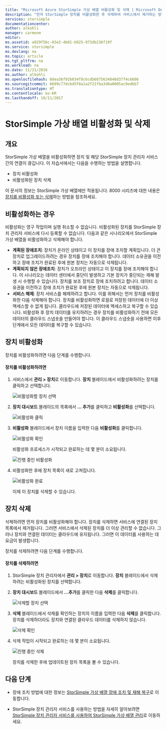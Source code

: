 ```yaml
---
title: "Microsoft Azure StorSimple 가상 배열 비활성화 및 삭제 | Microsoft Docs"
description: "먼저 StorSimple 장치를 비활성화한 후 삭제하여 서비스에서 제거하는 방법을 설명합니다."
services: storsimple
documentationcenter: 
author: alkohli
manager: carmonm
editor: 
ms.assetid: a929f5bc-03e2-4b01-b925-973db236f19f
ms.service: storsimple
ms.devlang: na
ms.topic: article
ms.tgt_pltfrm: na
ms.workload: na
ms.date: 11/21/2016
ms.author: alkohli
ms.openlocfilehash: 8dea36f92b034f8c6cdb6875634848d37f4c6606
ms.sourcegitcommit: 6699c77dcbd5f8a1a2f21fba3d0a0005ac9ed6b7
ms.translationtype: HT
ms.contentlocale: ko-KR
ms.lasthandoff: 10/11/2017
---
```

# <a name="deactivate-and-delete-a-storsimple-virtual-array"></a>StorSimple 가상 배열 비활성화 및 삭제

## <a name="overview"></a>개요

StorSimple 가상 배열을 비활성화하면 장치 및 해당 StorSimple 장치 관리자 서비스 간의 연결이 끊깁니다. 이 자습서에서는 다음을 수행하는 방법을 설명합니다.

* 장치 비활성화 
* 비활성화된 장치 삭제

이 문서의 정보는 StorSimple 가상 배열에만 적용됩니다. 8000 시리즈에 대한 내용은 [장치를 비활성화 또는 삭제](storsimple-deactivate-and-delete-device.md)하는 방법을 참조하세요.

## <a name="when-to-deactivate"></a>비활성화하는 경우

비활성화는 영구 작업이며 실행 취소할 수 없습니다. 비활성화된 장치를 StorSimple 장치 관리자 서비스에 다시 등록할 수 없습니다. 다음과 같은 시나리오에서 StorSimple 가상 배열을 비활성화하고 삭제해야 합니다.

* **계획된 장애조치**: 장치가 온라인 상태이고 이 장치를 장애 조치할 계획입니다. 더 큰 장치로 업그레이드하려는 경우 장치를 장애 조치해야 합니다. 데이터 소유권을 이전하고 장애 조치가 완료된 후에 원본 장치는 자동으로 삭제됩니다.
* **계획되지 않은 장애조치**: 장치가 오프라인 상태이고 이 장치를 장애 조치해야 합니다. 이 시나리오는 데이터 센터에서 중단이 발생하고 기본 장치가 중단되는 재해 발생 시 수행할 수 있습니다. 장치를 보조 장치로 장애 조치하려고 합니다. 데이터 소유권을 이전하고 장애 조치가 완료된 후에 원본 장치는 자동으로 삭제됩니다.
* **서비스 해제**: 장치 서비스를 해제하려고 합니다. 이를 위해서는 먼저 장치를 비활성화한 다음 삭제해야 합니다. 장치를 비활성화하면 로컬로 저장된 데이터에 더 이상 액세스할 수 없게 됩니다. 클라우드에 저장된 데이터에 액세스하고 복구할 수 있습니다. 비활성화 후 장치 데이터를 유지하려는 경우 장치를 비활성화하기 전에 모든 데이터의 클라우드 스냅숏을 만들어야 합니다. 이 클라우드 스냅숏을 사용하면 이후 단계에서 모든 데이터를 복구할 수 있습니다.

## <a name="deactivate-a-device"></a>장치 비활성화

장치를 비활성화하려면 다음 단계를 수행합니다.

#### <a name="to-deactivate-the-device"></a>장치를 비활성화하려면

1. 서비스에서 **관리 > 장치**로 이동합니다. **장치** 블레이드에서 비활성화하려는 장치를 클릭하고 선택합니다.
   
    ![비활성화할 장치 선택](./media/storsimple-virtual-array-deactivate-and-delete-device/deactivate-delete7.png)
2. **장치 대시보드** 블레이드의 목록에서 **... 추가**를 클릭하고 **비활성화**를 선택합니다.
   
    ![비활성화 클릭](./media/storsimple-virtual-array-deactivate-and-delete-device/deactivate-delete8.png)
3. **비활성화** 블레이드에서 장치 이름을 입력한 다음 **비활성화**를 클릭합니다. 
   
    ![비활성화 확인](./media/storsimple-virtual-array-deactivate-and-delete-device/deactivate-delete1.png)
   
    비활성화 프로세스가 시작되고 완료하는 데 몇 분이 소요됩니다.
   
    ![진행 중인 비활성화](./media/storsimple-virtual-array-deactivate-and-delete-device/deactivate-delete2.png)
4. 비활성화한 후에 장치 목록이 새로 고쳐집니다.
   
    ![비활성화 완료](./media/storsimple-virtual-array-deactivate-and-delete-device/deactivate-delete3.png)
   
    이제 이 장치를 삭제할 수 있습니다.

## <a name="delete-the-device"></a>장치 삭제

삭제하려면 먼저 장치를 비활성화해야 합니다. 장치를 삭제하면 서비스에 연결된 장치 목록에서 제거됩니다. 그러면 서비스에서 삭제된 장치를 더 이상 관리할 수 없습니다. 그러나 장치와 연결된 데이터는 클라우드에 유지됩니다. 그러면 이 데이터를 사용하는 데 요금이 발생합니다.

장치를 삭제하려면 다음 단계를 수행합니다.

#### <a name="to-delete-the-device"></a>장치를 삭제하려면

1. StorSimple 장치 관리자에서 **관리 > 장치**로 이동합니다. **장치** 블레이드에서 삭제하려는 비활성화된 장치를 선택합니다.
2. **장치 대시보드** 블레이드에서 **...추가**를 클릭한 다음 **삭제**를 클릭합니다.
   
   ![삭제할 장치 선택](./media/storsimple-virtual-array-deactivate-and-delete-device/deactivate-delete4.png)
3. **삭제** 블레이드에서 삭제를 확인하는 장치의 이름을 입력한 다음 **삭제**를 클릭합니다. 장치를 삭제하더라도 장치와 연결된 클라우드 데이터를 삭제하지 않습니다. 
   
   ![삭제 확인](./media/storsimple-virtual-array-deactivate-and-delete-device/deactivate-delete5.png) 
4. 삭제 작업이 시작되고 완료하는 데 몇 분이 소요됩니다.
   
   ![진행 중인 삭제](./media/storsimple-virtual-array-deactivate-and-delete-device/deactivate-delete6.png)
   
    장치를 삭제한 후에 업데이트된 장치 목록을 볼 수 있습니다.

## <a name="next-steps"></a>다음 단계

* 장애 조치 방법에 대한 정보는 [StorSimple 가상 배열 장애 조치 및 재해 복구](storsimple-virtual-array-failover-dr.md)로 이동합니다.

* StorSimple 장치 관리자 서비스를 사용하는 방법을 자세히 알아보려면 [StorSimple 장치 관리자 서비스를 사용하여 StorSimple 가상 배열 관리](storsimple-virtual-array-manager-service-administration.md)로 이동하세요. 

